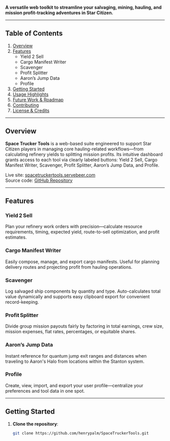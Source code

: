 **A versatile web toolkit to streamline your salvaging, mining, hauling, and mission profit-tracking adventures in Star Citizen.**

---

## Table of Contents

1. [Overview](#overview)  
2. [Features](#features)  
   - Yield 2 Sell  
   - Cargo Manifest Writer  
   - Scavenger  
   - Profit Splitter  
   - Aaron’s Jump Data  
   - Profile  
3. [Getting Started](#getting-started)  
4. [Usage Highlights](#usage-highlights)  
5. [Future Work & Roadmap](#future-work--roadmap)  
6. [Contributing](#contributing)  
7. [License & Credits](#license--credits)

---

## Overview

**Space Trucker Tools** is a web-based suite engineered to support Star Citizen players in managing core hauling-related workflows—from calculating refinery yields to splitting mission profits. Its intuitive dashboard grants access to each tool via clearly labeled buttons: Yield 2 Sell, Cargo Manifest Writer, Scavenger, Profit Splitter, Aaron’s Jump Data, and Profile.

Live site: [spacetruckertools.servebeer.com](https://spacetruckertools.servebeer.com/index.html)  
Source code: [GitHub Repository](https://github.com/henrypalm/SpaceTruckerTools)

---

## Features

### Yield 2 Sell  
Plan your refinery work orders with precision—calculate resource requirements, timing, expected yield, route-to-sell optimization, and profit estimates.

### Cargo Manifest Writer  
Easily compose, manage, and export cargo manifests. Useful for planning delivery routes and projecting profit from hauling operations.

### Scavenger  
Log salvaged ship components by quantity and type. Auto-calculates total value dynamically and supports easy clipboard export for convenient record-keeping.

### Profit Splitter  
Divide group mission payouts fairly by factoring in total earnings, crew size, mission expenses, flat rates, percentages, or equitable shares.

### Aaron’s Jump Data  
Instant reference for quantum jump exit ranges and distances when traveling to Aaron's Halo from locations within the Stanton system.

### Profile  
Create, view, import, and export your user profile—centralize your preferences and tool data in one spot.

---

## Getting Started

1. **Clone the repository**:
   ```bash
   git clone https://github.com/henrypalm/SpaceTruckerTools.git
